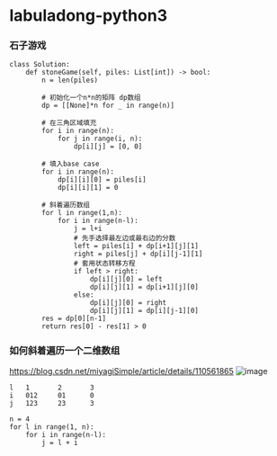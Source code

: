 # labuladong-python3

### 石子游戏
```
class Solution:
    def stoneGame(self, piles: List[int]) -> bool:
        n = len(piles)
        
        # 初始化一个n*n的矩阵 dp数组
        dp = [[None]*n for _ in range(n)]

        # 在三角区域填充
        for i in range(n):
            for j in range(i, n):
                dp[i][j] = [0, 0]

        # 填入base case
        for i in range(n):
            dp[i][i][0] = piles[i]
            dp[i][i][1] = 0

        # 斜着遍历数组
        for l in range(1,n):
            for i in range(n-l):
                j = l+i
                # 先手选择最左边或最右边的分数
                left = piles[i] + dp[i+1][j][1]
                right = piles[j] + dp[i][j-1][1]
                # 套用状态转移方程
                if left > right:
                    dp[i][j][0] = left
                    dp[i][j][1] = dp[i+1][j][0]
                else:
                    dp[i][j][0] = right
                    dp[i][j][1] = dp[i][j-1][0]
        res = dp[0][n-1]
        return res[0] - res[1] > 0
```

### 如何斜着遍历一个二维数组
https://blog.csdn.net/miyagiSimple/article/details/110561865
![image](https://user-images.githubusercontent.com/38980199/128967498-dfd57d2b-7575-4acc-ada7-14c11d56c619.png)

```
l   1       2       3
i   012     01      0
j   123     23      3

n = 4
for l in range(1, n):
    for i in range(n-l):
        j = l + i
```        

